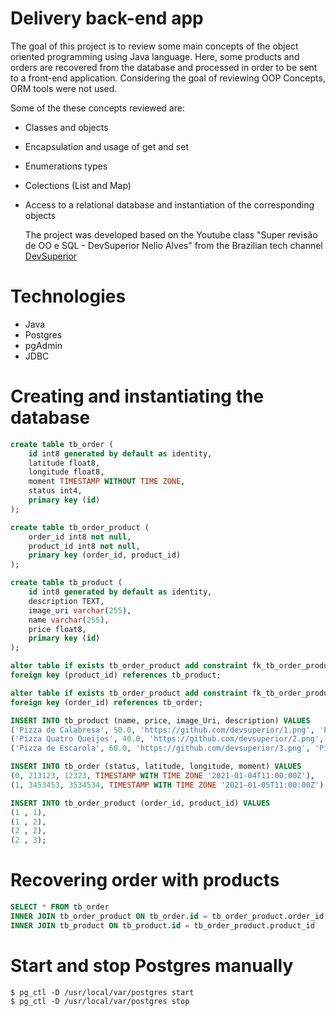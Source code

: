 # Delivery back-end app

The goal of this project is to review some main concepts of the object oriented programming using Java language.
Here, some products and orders are recovered from the database and processed in order to be sent to a front-end application.
Considering the goal of reviewing OOP Concepts, ORM tools were not used. 

Some of the these concepts reviewed are:

- Classes and objects
- Encapsulation and usage of get and set
- Enumerations types
- Colections (List and Map)
- Access to a relational database and instantiation of the corresponding objects

    The project was developed based on the Youtube class "Super revisão de OO e SQL - DevSuperior Nelio Alves" from the Brazilian tech channel
    <a href= "https://www.youtube.com/c/DevSuperior"> DevSuperior </a>

# Technologies 

- Java
- Postgres 
- pgAdmin
- JDBC

# Creating and instantiating the database

```SQL
create table tb_order (
    id int8 generated by default as identity, 
    latitude float8, 
    longitude float8, 
    moment TIMESTAMP WITHOUT TIME ZONE, 
    status int4, 
    primary key (id)
);

create table tb_order_product (
    order_id int8 not null, 
    product_id int8 not null, 
    primary key (order_id, product_id)
);

create table tb_product (
    id int8 generated by default as identity, 
    description TEXT, 
    image_uri varchar(255), 
    name varchar(255), 
    price float8, 
    primary key (id)
);

alter table if exists tb_order_product add constraint fk_tb_order_product_tb_product 
foreign key (product_id) references tb_product;

alter table if exists tb_order_product add constraint fk_tb_order_product_tb_order 
foreign key (order_id) references tb_order;

INSERT INTO tb_product (name, price, image_Uri, description) VALUES 
('Pizza de Calabresa', 50.0, 'https://github.com/devsuperior/1.png', 'Pizza calabresa com queijo, molho e massa especial'),
('Pizza Quatro Queijos', 40.0, 'https://github.com/devsuperior/2.png', 'Pizza quatro queijos muito boa'),
('Pizza de Escarola', 60.0, 'https://github.com/devsuperior/3.png', 'Pizza escarola muito boa');

INSERT INTO tb_order (status, latitude, longitude, moment) VALUES 
(0, 213123, 12323, TIMESTAMP WITH TIME ZONE '2021-01-04T11:00:00Z'),
(1, 3453453, 3534534, TIMESTAMP WITH TIME ZONE '2021-01-05T11:00:00Z');

INSERT INTO tb_order_product (order_id, product_id) VALUES 
(1 , 1),
(1 , 2),
(2 , 2),
(2 , 3);

```

# Recovering order with products

```SQL
SELECT * FROM tb_order
INNER JOIN tb_order_product ON tb_order.id = tb_order_product.order_id
INNER JOIN tb_product ON tb_product.id = tb_order_product.product_id
```

# Start and stop Postgres manually

```
$ pg_ctl -D /usr/local/var/postgres start
$ pg_ctl -D /usr/local/var/postgres stop
```